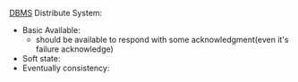 [DBMS](DBMS.md)
Distribute System:
*  Basic Available: 
	* should be available to respond with some acknowledgment(even it's failure acknowledge)
* Soft state: 
* Eventually consistency: 